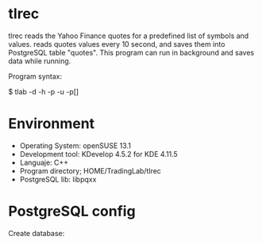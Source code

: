 # tlrec
tlrec reads the Yahoo Finance quotes for a predefined list of symbols and values.
reads quotes values every 10 second, and saves them into PostgreSQL table "quotes".
This program can run in background and saves data while running.

Program syntax:

  $ tlab -d<dbname> -h<hostaddr> -p<port> -u<user> -p[<password>]



# Environment

* Operating System: openSUSE 13.1
* Development tool: KDevelop 4.5.2 for KDE 4.11.5
* Languaje: C++
* Program directory; HOME/TradingLab/tlrec
* PostgreSQL lib: libpqxx

# PostgreSQL config

Create database: 
